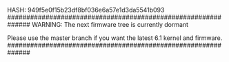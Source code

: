HASH: 949f5e0f15b23df8bf036e6a57e1d3da5541b093
##############################################################
WARNING: The next firmware tree is currently dormant

Please use the master branch if you want the latest 6.1
kernel and firmware.
##############################################################
